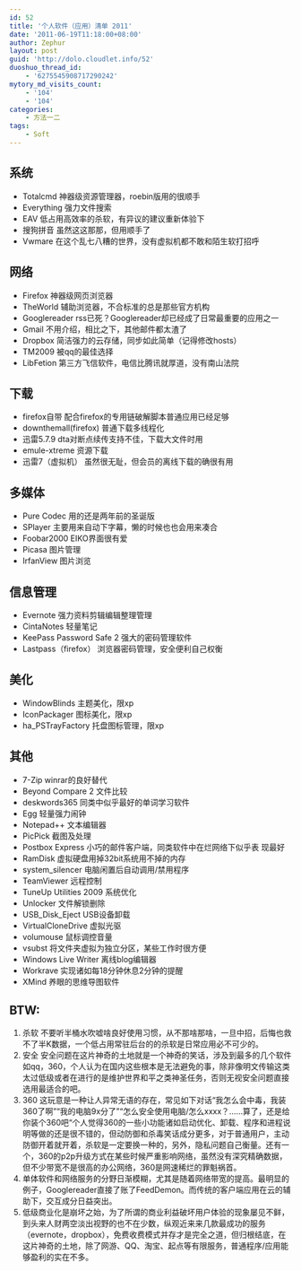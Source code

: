 ```yaml
---
id: 52
title: '个人软件（应用）清单 2011'
date: '2011-06-19T11:18:00+08:00'
author: Zephur
layout: post
guid: 'http://dolo.cloudlet.info/52'
duoshuo_thread_id:
    - '6275545908717290242'
mytory_md_visits_count:
    - '104'
    - '104'
categories:
    - 方法一二
tags:
    - Soft
---
```


## 系统

- Totalcmd 神器级资源管理器，roebin版用的很顺手
- Everything 强力文件搜索
- EAV 低占用高效率的杀软，有异议的建议重新体验下
- 搜狗拼音 虽然这这那那，但用顺手了
- Vwmare 在这个乱七八糟的世界，没有虚拟机都不敢和陌生软打招呼

<!-- more -->

## 网络

- Firefox 神器级网页浏览器
- TheWorld 辅助浏览器，不合标准的总是那些官方机构
- Googlereader rss已死？Googlereader却已经成了日常最重要的应用之一
- Gmail 不用介绍，相比之下，其他邮件都太渣了
- Dropbox 简洁强力的云存储，同步如此简单（记得修改hosts）
- TM2009 被qq的最佳选择
- LibFetion 第三方飞信软件，电信比腾讯就厚道，没有南山法院

## 下载

- firefox自带 配合firefox的专用链破解脚本普通应用已经足够
- downthemall(firefox) 普通下载多线程化
- 迅雷5.7.9 dta对断点续传支持不佳，下载大文件时用
- emule-xtreme 资源下载
- 迅雷7（虚拟机） 虽然很无耻，但会员的离线下载的确很有用

## 多媒体

- Pure Codec 用的还是两年前的圣诞版
- SPlayer 主要用来自动下字幕，懒的时候也也会用来凑合
- Foobar2000 EIKO界面很有爱
- Picasa 图片管理
- IrfanView 图片浏览

## 信息管理

- Evernote 强力资料剪辑编辑整理管理
- CintaNotes 轻量笔记
- KeePass Password Safe 2 强大的密码管理软件
- Lastpass（firefox） 浏览器密码管理，安全便利自己权衡

## 美化

- WindowBlinds 主题美化，限xp
- IconPackager 图标美化，限xp
- ha\_PSTrayFactory 托盘图标管理，限xp

## 其他

- 7-Zip winrar的良好替代
- Beyond Compare 2 文件比较
- deskwords365 同类中似乎最好的单词学习软件
- Egg 轻量强力闹钟
- Notepad++ 文本编辑器
- PicPick 截图及处理
- Postbox Express 小巧的邮件客户端，同类软件中在烂网络下似乎表 现最好
- RamDisk 虚拟硬盘用掉32bit系统用不掉的内存
- system\_silencer 电脑闲置后自动调用/禁用程序
- TeamViewer 远程控制
- TuneUp Utilities 2009 系统优化
- Unlocker 文件解锁删除
- USB\_Disk\_Eject USB设备卸载
- VirtualCloneDrive 虚拟光驱
- volumouse 鼠标调控音量
- vsubst 将文件夹虚拟为独立分区，某些工作时很方便
- Windows Live Writer 离线blog编辑器
- Workrave 实现诸如每18分钟休息2分钟的提醒
- XMind 养眼的思维导图软件

## BTW:

1. 杀软 不要听半桶水吹嘘啥良好使用习惯，从不那啥那啥，一旦中招，后悔也救不了半K数据，一个低占用常驻后台的的杀软是日常应用必不可少的。
2. 安全 安全问题在这片神奇的土地就是一个神奇的笑话，涉及到最多的几个软件如qq，360，个人认为在国内这些根本是无法避免的事，除非像明文传输这类太过低级或者在进行的是维护世界和平之类神圣任务，否则无视安全问题直接选用最适合的吧。
3. 360 这玩意是一种让人异常无语的存在，常见如下对话“我怎么会中毒，我装360了啊”“我的电脑9x分了”“怎么安全使用电脑/怎么xxxx？……算了，还是给你装个360吧“个人觉得360的一些小功能诸如启动优化、卸载、程序和进程说明等做的还是很不错的，但动防御和杀毒笑话成分更多，对于普通用户，主动防御开着就开着，杀软是一定要换一种的，另外，隐私问题自己衡量。还有一个，360的p2p升级方式在某些时候严重影响网络，虽然没有深究精确数据，但不少带宽不是很高的办公网络，360是网速稀烂的罪魁祸首。
4. 单体软件和网络服务的分野日渐模糊，尤其是随着网络带宽的提高。最明显的例子，Googlereader直接了账了FeedDemon。而传统的客户端应用在云的辅助下，交互成分日益突出。
5. 低级商业化是崩坏之始，为了所谓的商业利益破坏用户体验的现象屡见不鲜，到头来人财两空淡出视野的也不在少数，纵观近来来几款最成功的服务（evernote，dropbox），免费收费模式并存才是完全之道，但归根结底，在这片神奇的土地，除了网游、QQ、淘宝、起点等有限服务，普通程序/应用能够盈利的实在不多。